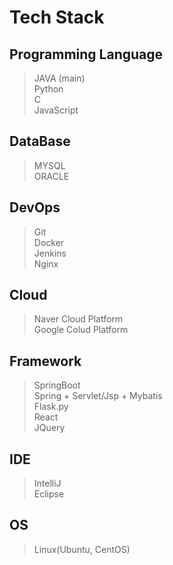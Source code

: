 # Tech Stack
## Programming Language
> JAVA (main)    
> Python  
> C  
> JavaScript
## DataBase
> MYSQL  
> ORACLE
## DevOps
> Git  
> Docker  
> Jenkins  
> Nginx
## Cloud
> Naver Cloud Platform  
> Google Colud Platform
## Framework
> SpringBoot  
> Spring + Servlet/Jsp + Mybatis  
> Flask.py  
> React  
> JQuery  
## IDE
> IntelliJ  
> Eclipse
## OS
> Linux(Ubuntu, CentOS)

[//]: # (![dealim's GitHub stats]&#40;https://github-readme-stats.vercel.app/api?username=dealim&show_icons=true&theme=radical&#41;)

